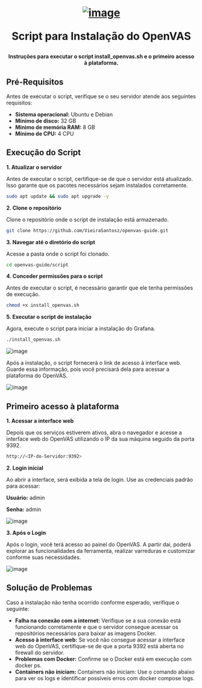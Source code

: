 <h1 align="center">

[![image](https://github.com/user-attachments/assets/23613c58-4849-4e12-8c82-4baa553f5595)](https://www.openvas.org/)

Script para Instalação do OpenVAS

</h1>

<h4 align="center">

Instruções para executar o script install_openvas.sh e o primeiro acesso à plataforma. 

</h4>

## Pré-Requisitos

Antes de executar o script, verifique se o seu servidor atende aos seguintes requisitos:

- **Sistema operacional:** Ubuntu e Debian
- **Mínimo de disco:** 32 GB
- **Mínimo de memória RAM:** 8 GB
- **Mínimo de CPU:** 4 CPU


## Execução do Script
**1. Atualizar o servidor**

Antes de executar o script, certifique-se de que o servidor está atualizado. Isso garante que os pacotes necessários sejam instalados corretamente.
```bash
sudo apt update && sudo apt upgrade -y
```

**2. Clone o repositório**

Clone o repositório onde o script de instalação está armazenado.
```bash
git clone https://github.com/VieiraSantosz/openvas-guide.git
```

**3. Navegar até o diretório do script**

Acesse a pasta onde o script foi clonado.
```bash
cd openvas-guide/script
```

**4. Conceder permissões para o script**

Antes de executar o script, é necessário garantir que ele tenha permissões de execução.
```bash
chmod +x install_openvas.sh
```

**5. Executar o script de instalação**

Agora, execute o script para iniciar a instalação do Grafana.
```bash
./install_openvas.sh
```

![image](https://github.com/user-attachments/assets/2589a0d3-4fbf-4b3b-903b-04a5ca431583)


Após a instalação, o script fornecerá o link de acesso à interface web. Guarde essa informação, pois você precisará dela para acessar a plataforma do OpenVAS.

![image](https://github.com/user-attachments/assets/53c8f038-64b7-46d6-a9b3-1b2c45860a92)


## Primeiro acesso à plataforma

**1. Acessar a interface web**

Depois que os serviços estiverem ativos, abra o navegador e acesse a interface web do OpenVAS utilizando o IP da sua máquina seguido da porta 9392.
```bash
http://<IP-do-Servidor:9392>
```

**2. Login inicial**

Ao abrir a interface, será exibida a tela de login. Use as credenciais padrão para acessar:

**Usuário:** admin

**Senha:** admin

![image](https://github.com/user-attachments/assets/58360927-e99a-4cd4-8026-2b755781ebb1)


**3. Após o Login**

Após o login, você terá acesso ao painel do OpenVAS. A partir daí, poderá explorar as funcionalidades da ferramenta, realizar varreduras e customizar conforme suas necessidades.

![image](https://github.com/user-attachments/assets/3eb18050-5048-433c-820f-f9a6f1896743)


## Solução de Problemas

Caso a instalação não tenha ocorrido conforme esperado, verifique o seguinte:
- **Falha na conexão com a internet:** Verifique se a sua conexão está funcionando corretamente e que o servidor consegue acessar os repositórios necessários para baixar as imagens Docker.
- **Acesso à interface web:** Se você não consegue acessar a interface web do OpenVAS, certifique-se de que a porta 9392 está aberta no firewall do servidor.
- **Problemas com Docker:** Confirme se o Docker está em execução com docker ps.
- **Containers não iniciam:** Containers não iniciam: Use o comando abaixo para ver os logs e identificar possíveis erros com docker compose logs.
